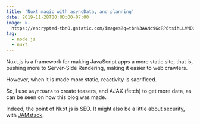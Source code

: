 ```yaml
---
title: 'Nuxt magic with asyncData, and planning'
date: 2019-11-28T00:00:00+07:00
image: >-
  https://encrypted-tbn0.gstatic.com/images?q=tbn%3AANd9GcRP6tsihLLVMDGuWvclr05EvJQPvrhSeSWV2Klic2tkhpQywtbj
tag:
  - node.js
  - nuxt
---
```


Nuxt.js is a framework for making JavaScript apps a more static site, that is, pushing more to Server-Side Rendering, making it easier to web crawlers.

However, when it is made more static, reactivity is sacrificed.

<!-- excerpt_separator -->

So, I use `asyncData` to create teasers, and AJAX (fetch) to get more data, as can be seen on how this blog was made.

Indeed, the point of Nuxt.js is SEO. It might also be a little about security, with [JAMstack](https://jamstack.org/).

